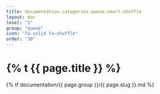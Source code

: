 ```yaml
---
title: documentation.categories.queue.smart-shuffle
layout: doc
level: "2"
group: "queue"
icon: "fa-solid fa-shuffle"
order: "30"
---
```


# {% t {{ page.title }} %}

{% tf documentation/{{ page.group }}/{{ page.slug }}.md %}
